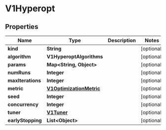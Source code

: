 

# V1Hyperopt


## Properties

| Name | Type | Description | Notes |
|------------ | ------------- | ------------- | -------------|
|**kind** | **String** |  |  [optional] |
|**algorithm** | **V1HyperoptAlgorithms** |  |  [optional] |
|**params** | **Map&lt;String, Object&gt;** |  |  [optional] |
|**numRuns** | **Integer** |  |  [optional] |
|**maxIterations** | **Integer** |  |  [optional] |
|**metric** | [**V1OptimizationMetric**](V1OptimizationMetric.md) |  |  [optional] |
|**seed** | **Integer** |  |  [optional] |
|**concurrency** | **Integer** |  |  [optional] |
|**tuner** | [**V1Tuner**](V1Tuner.md) |  |  [optional] |
|**earlyStopping** | **List&lt;Object&gt;** |  |  [optional] |



